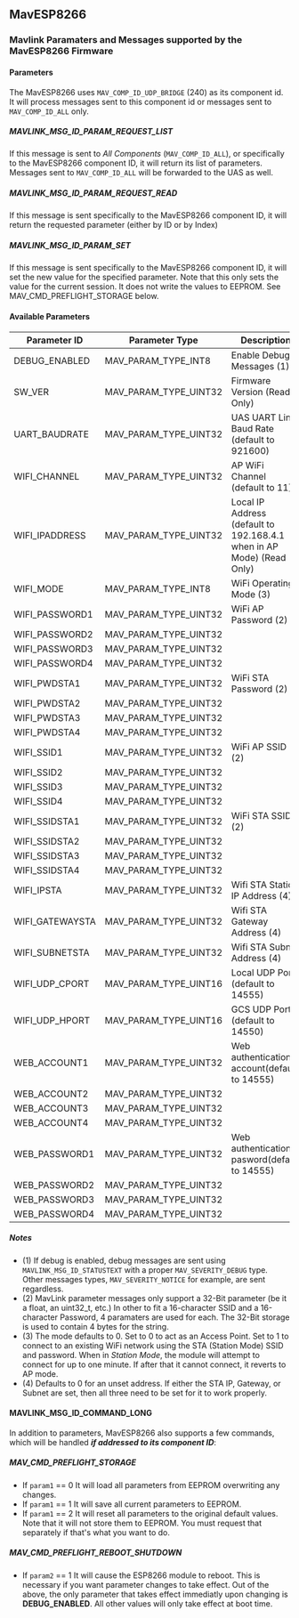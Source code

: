 ## MavESP8266
### Mavlink Paramaters and Messages supported by the MavESP8266 Firmware

#### Parameters

The MavESP8266 uses ```MAV_COMP_ID_UDP_BRIDGE``` (240) as its component id. It will process messages sent to this component id or messages sent to ```MAV_COMP_ID_ALL``` only.

##### MAVLINK_MSG_ID_PARAM_REQUEST_LIST

If this message is sent to *All Components* (```MAV_COMP_ID_ALL```), or specifically to the MavESP8266 component ID, it will return its list of parameters. Messages sent to ```MAV_COMP_ID_ALL``` will be forwarded to the UAS as well.

##### MAVLINK_MSG_ID_PARAM_REQUEST_READ

If this message is sent specifically to the MavESP8266 component ID, it will return the requested parameter (either by ID or by Index)

##### MAVLINK_MSG_ID_PARAM_SET

If this message is sent specifically to the MavESP8266 component ID, it will set the new value for the specified parameter. Note that this only sets the value for the current session. It does not write the values to EEPROM. See MAV_CMD_PREFLIGHT_STORAGE below.

#### Available Parameters

| Parameter ID  | Parameter Type | Description |
| ------------- | -------------- | ----------- |
| DEBUG_ENABLED | MAV_PARAM_TYPE_INT8  | Enable Debug Messages (1) |
| SW_VER  | MAV_PARAM_TYPE_UINT32 | Firmware Version (Read Only) |
| UART_BAUDRATE | MAV_PARAM_TYPE_UINT32 | UAS UART Link Baud Rate (default to 921600) |
| WIFI_CHANNEL  | MAV_PARAM_TYPE_UINT32 | AP WiFi Channel (default to 11) |
| WIFI_IPADDRESS | MAV_PARAM_TYPE_UINT32 | Local IP Address (default to 192.168.4.1 when in AP Mode) (Read Only) |
| WIFI_MODE | MAV_PARAM_TYPE_INT8 | WiFi Operating Mode (3) |
| WIFI_PASSWORD1 | MAV_PARAM_TYPE_UINT32 | WiFi AP Password (2) |
| WIFI_PASSWORD2 | MAV_PARAM_TYPE_UINT32 | |
| WIFI_PASSWORD3 | MAV_PARAM_TYPE_UINT32 | |
| WIFI_PASSWORD4 | MAV_PARAM_TYPE_UINT32 | |
| WIFI_PWDSTA1 | MAV_PARAM_TYPE_UINT32 | WiFi STA Password (2) |
| WIFI_PWDSTA2 | MAV_PARAM_TYPE_UINT32 | |
| WIFI_PWDSTA3 | MAV_PARAM_TYPE_UINT32 | |
| WIFI_PWDSTA4 | MAV_PARAM_TYPE_UINT32 | |
| WIFI_SSID1 | MAV_PARAM_TYPE_UINT32 | WiFi AP SSID (2) |
| WIFI_SSID2 | MAV_PARAM_TYPE_UINT32 | |
| WIFI_SSID3 | MAV_PARAM_TYPE_UINT32 | |
| WIFI_SSID4 | MAV_PARAM_TYPE_UINT32 | |
| WIFI_SSIDSTA1 | MAV_PARAM_TYPE_UINT32 | WiFi STA SSID (2) |
| WIFI_SSIDSTA2 | MAV_PARAM_TYPE_UINT32 | |
| WIFI_SSIDSTA3 | MAV_PARAM_TYPE_UINT32 | |
| WIFI_SSIDSTA4 | MAV_PARAM_TYPE_UINT32 | |
| WIFI_IPSTA | MAV_PARAM_TYPE_UINT32 | Wifi STA Static IP Address (4) |
| WIFI_GATEWAYSTA | MAV_PARAM_TYPE_UINT32 | Wifi STA Gateway Address (4) |
| WIFI_SUBNETSTA | MAV_PARAM_TYPE_UINT32 | Wifi STA Subnet Address (4) |
| WIFI_UDP_CPORT | MAV_PARAM_TYPE_UINT16 | Local UDP Port (default to 14555)  |
| WIFI_UDP_HPORT | MAV_PARAM_TYPE_UINT16 | GCS UDP Port (default to 14550) |
| WEB_ACCOUNT1 | MAV_PARAM_TYPE_UINT32 | Web authentication account(default to 14555) |
| WEB_ACCOUNT2 | MAV_PARAM_TYPE_UINT32 | |
| WEB_ACCOUNT3 | MAV_PARAM_TYPE_UINT32 | |
| WEB_ACCOUNT4 | MAV_PARAM_TYPE_UINT32 | |
| WEB_PASSWORD1 | MAV_PARAM_TYPE_UINT32 | Web authentication pasword(default to 14555) |
| WEB_PASSWORD2 | MAV_PARAM_TYPE_UINT32 | |
| WEB_PASSWORD3 | MAV_PARAM_TYPE_UINT32 | |
| WEB_PASSWORD4 | MAV_PARAM_TYPE_UINT32 | |


##### Notes

* (1) If debug is enabled, debug messages are sent using ```MAVLINK_MSG_ID_STATUSTEXT``` with a proper ```MAV_SEVERITY_DEBUG``` type. Other messages types, ```MAV_SEVERITY_NOTICE``` for example, are sent regardless.
* (2) MavLink parameter messages only support a 32-Bit parameter (be it a float, an uint32_t, etc.) In other to fit a 16-character SSID and a 16-character Password, 4 paramaters are used for each. The 32-Bit storage is used to contain 4 bytes for the string.
* (3) The mode defaults to 0. Set to 0 to act as an Access Point. Set to 1 to connect to an existing WiFi network using the STA (Station Mode) SSID and password. When in *Station Mode*, the module will attempt to connect for up to one minute. If after that it cannot connect, it reverts to AP mode.
* (4) Defaults to 0 for an unset address. If either the STA IP, Gateway, or Subnet are set, then all three need to be set for it to work properly.

#### MAVLINK_MSG_ID_COMMAND_LONG

In addition to parameters, MavESP8266 also supports a few commands, which will be handled _**if addressed to its component ID**_:

##### MAV_CMD_PREFLIGHT_STORAGE

* If ```param1``` == 0 It will load all parameters from EEPROM overwriting any changes.
* If ```param1``` == 1 It will save all current parameters to EEPROM.
* If ```param1``` == 2 It will reset all parameters to the original default values. Note that it will not store them to EEPROM. You must request that separately if that's what you want to do.

##### MAV_CMD_PREFLIGHT_REBOOT_SHUTDOWN

* If ```param2``` == 1 It will cause the ESP8266 module to reboot. This is necessary if you want parameter changes to take effect. Out of the above, the only parameter that takes effect immediatly upon changing is **DEBUG_ENABLED**. All other values will only take effect at boot time.
